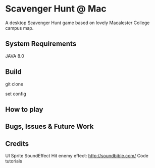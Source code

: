 # Scavenger Hunt @ Mac
A desktop Scavenger Hunt game based on lovely Macalester College campus map. 

## System Requirements

JAVA 8.0

## Build
git clone

set config

## How to play

## Bugs, Issues & Future Work

## Credits
UI
Sprite
SoundEffect
Hit enemy effect: http://soundbible.com/
Code tutorials
